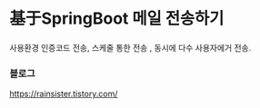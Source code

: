 # 基于SpringBoot 메일 전송하기

###  

사용환경
인증코드 전송, 스케줄 통한 전송 , 동시에 다수 사용자에거 전송.

### 블로그

https://rainsister.tistory.com/



